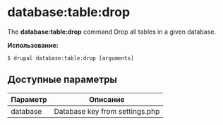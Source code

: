 # database:table:drop
The **database:table:drop** command Drop all tables in a given database.

**Использование:**
```
$ drupal database:table:drop [arguments] 
```

## Доступные параметры
Параметр | Описание
---------|-------------
database | Database key from settings.php
